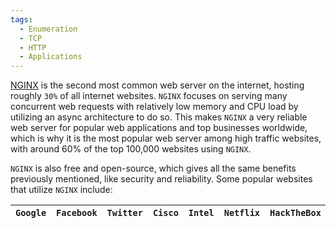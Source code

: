```yaml
---
tags:
  - Enumeration
  - TCP
  - HTTP
  - Applications
---
```

[NGINX](https://www.nginx.com/) is the second most common web server on the internet, hosting roughly `30%` of all internet websites. `NGINX` focuses on serving many concurrent web requests with relatively low memory and CPU load by utilizing an async architecture to do so. This makes `NGINX` a very reliable web server for popular web applications and top businesses worldwide, which is why it is the most popular web server among high traffic websites, with around 60% of the top 100,000 websites using `NGINX`.

`NGINX` is also free and open-source, which gives all the same benefits previously mentioned, like security and reliability. Some popular websites that utilize `NGINX` include:

|`Google`|`Facebook`|`Twitter`|`Cisco`|`Intel`|`Netflix`|`HackTheBox`|
|---|---|---|---|---|---|---|